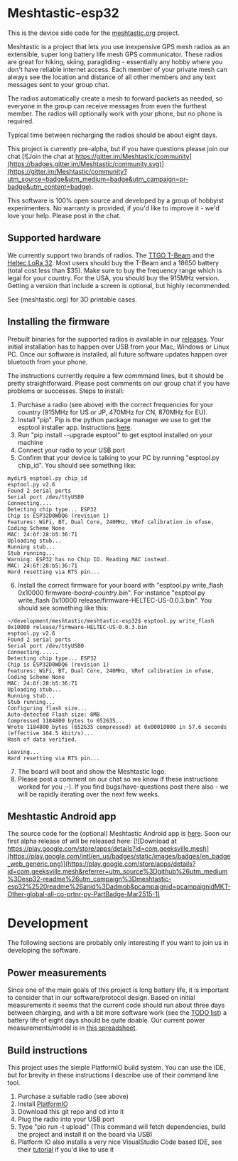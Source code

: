 # Meshtastic-esp32
This is the device side code for the [meshtastic.org](https://www.meshtastic.org) project.  

Meshtastic is a project that lets you use
inexpensive GPS mesh radios as an extensible, super long battery life mesh GPS communicator.  These radios are great for hiking, skiing, paragliding - 
essentially any hobby where you don't have reliable internet access.  Each member of your private mesh can always see the location and distance of all other
members and any text messages sent to your group chat.

The radios automatically create a mesh to forward packets as needed, so everyone in the group can receive messages from even the furthest member.  The radios
will optionally work with your phone, but no phone is required.

Typical time between recharging the radios should be about eight days.

This project is currently pre-alpha, but if you have questions please join our chat [![Join the chat at https://gitter.im/Meshtastic/community](https://badges.gitter.im/Meshtastic/community.svg)](https://gitter.im/Meshtastic/community?utm_source=badge&utm_medium=badge&utm_campaign=pr-badge&utm_content=badge).

This software is 100% open source and developed by a group of hobbyist experimenters.  No warranty is provided, if you'd like to improve it - we'd love your help.  Please post in the chat.  

## Supported hardware
We currently support two brands of radios.  The [TTGO T-Beam](https://www.aliexpress.com/item/4000119152086.html) and the [Heltec LoRa 32](https://heltec.org/project/wifi-lora-32/).  Most users should buy the T-Beam and a 18650 battery (total cost less than $35).  Make
sure to buy the frequency range which is legal for your country.  For the USA, you should buy the 915MHz version.  Getting a version that include a screen
is optional, but highly recommended.

See (meshtastic.org) for 3D printable cases.

## Installing the firmware
Prebuilt binaries for the supported radios is available in our [releases](https://github.com/geeksville/Meshtastic-esp32/releases).  Your initial installation has to happen over USB from your Mac, Windows or Linux PC.   Once our software is installed, all future software updates happen over bluetooth from your phone.

The instructions currently require a few commmand lines, but it should be pretty straightforward.  Please post comments on our group chat if you have problems or successes.  Steps to install:

1. Purchase a radio (see above) with the correct frequencies for your country (915MHz for US or JP, 470MHz for CN, 870MHz for EU).
2. Install "pip".  Pip is the python package manager we use to get the esptool installer app.  Instructions [here](https://www.makeuseof.com/tag/install-pip-for-python/).
3. Run "pip install --upgrade esptool" to get esptool installed on your machine
4. Connect your radio to your USB port
5. Confirm that your device is talking to your PC by running "esptool.py chip_id".  You should see something like:
```
mydir$ esptool.py chip_id
esptool.py v2.6
Found 2 serial ports
Serial port /dev/ttyUSB0
Connecting....
Detecting chip type... ESP32
Chip is ESP32D0WDQ6 (revision 1)
Features: WiFi, BT, Dual Core, 240MHz, VRef calibration in efuse, Coding Scheme None
MAC: 24:6f:28:b5:36:71
Uploading stub...
Running stub...
Stub running...
Warning: ESP32 has no Chip ID. Reading MAC instead.
MAC: 24:6f:28:b5:36:71
Hard resetting via RTS pin...
```
6. Install the correct firmware for your board with "esptool.py write_flash 0x10000 firmware-_board_-_country_.bin".  For instance "esptool.py write_flash 0x10000 release/firmware-HELTEC-US-0.0.3.bin". You should see something like this:
```
~/development/meshtastic/meshtastic-esp32$ esptool.py write_flash 0x10000 release/firmware-HELTEC-US-0.0.3.bin 
esptool.py v2.6
Found 2 serial ports
Serial port /dev/ttyUSB0
Connecting......
Detecting chip type... ESP32
Chip is ESP32D0WDQ6 (revision 1)
Features: WiFi, BT, Dual Core, 240MHz, VRef calibration in efuse, Coding Scheme None
MAC: 24:6f:28:b5:36:71
Uploading stub...
Running stub...
Stub running...
Configuring flash size...
Auto-detected Flash size: 8MB
Compressed 1184800 bytes to 652635...
Wrote 1184800 bytes (652635 compressed) at 0x00010000 in 57.6 seconds (effective 164.5 kbit/s)...
Hash of data verified.

Leaving...
Hard resetting via RTS pin...
```
7. The board will boot and show the Meshtastic logo.
8. Please post a comment on our chat so we know if these instructions worked for you ;-).  If you find bugs/have-questions post there also - we will be rapidly iterating over the next few weeks.

## Meshtastic Android app
The source code for the (optional) Meshtastic Android app is [here](https://github.com/geeksville/Meshtastic-Android).
Soon our first alpha release of will be released here:
[![Download at https://play.google.com/store/apps/details?id=com.geeksville.mesh](https://play.google.com/intl/en_us/badges/static/images/badges/en_badge_web_generic.png)](https://play.google.com/store/apps/details?id=com.geeksville.mesh&referrer=utm_source%3Dgithub%26utm_medium%3Desp32-readme%26utm_campaign%3Dmeshtastic-esp32%2520readme%26anid%3Dadmob&pcampaignid=pcampaignidMKT-Other-global-all-co-prtnr-py-PartBadge-Mar2515-1)

# Development
The following sections are probably only interesting if you want to join us in developing the software.  

## Power measurements
Since one of the main goals of this project is long battery life, it is important to consider that in our software/protocol design.  Based on initial measurements it seems that the current code should run about three days between charging, and with a bit more software work (see the [TODO list](TODO.md)) a battery life of eight days should be quite doable.  Our current power measurements/model is in [this spreadsheet](https://docs.google.com/spreadsheets/d/1ft1bS3iXqFKU8SApU8ZLTq9r7QQEGESYnVgdtvdT67k/edit?usp=sharing).

## Build instructions
This project uses the simple PlatformIO build system. You can use the IDE, but for brevity
in these instructions I describe use of their command line tool.

1. Purchase a suitable radio (see above)
2. Install [PlatformIO](https://platformio.org/platformio-ide)
3. Download this git repo and cd into it
4. Plug the radio into your USB port
4. Type "pio run -t upload" (This command will fetch dependencies, build the project and install it on the board via USB)
5. Platform IO also installs a very nice VisualStudio Code based IDE, see their [tutorial](https://docs.platformio.org/en/latest/tutorials/espressif32/arduino_debugging_unit_testing.html) if you'd like to use it
